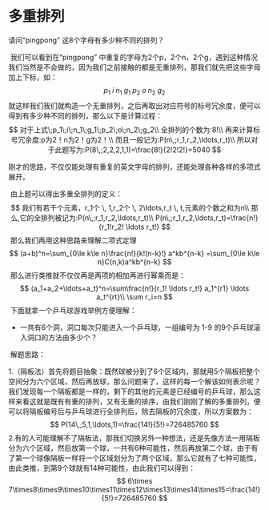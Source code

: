 # 多重排列

请问“pingpong” 这8个字母有多少种不同的排列？

​	我们可以看到在“pingpong” 中重复的字母为2个p，2个n，2个g，遇到这种情况我们当然是不会做的，因为我们之前接触的都是无重排列，那我们就先把这些字母加上下标，如：
$$
p_1\;i\;n_1\;g_1\;p_2\;o\;n_2\;g_2
$$
​	就这样我们我们就构造一个无重排列，之后再取出对应符号的标号冗余度，便可以得到有多少种不同的排列，那么以下是计算过程：
$$
对于上式\;p_1\;i\;n_1\;g_1\;p_2\;o\;n_2\;g_2\\
全排列的个数为:8!\\
再来计算标号冗余度:p为2！n为2！g为2！\\
而且一般记为:P(n\,;r_1,r_2,\ldots,r_t)\\
所以对于此题写为:P(8\,;2,2,2,1,1)=\frac{8!}{2!2!2!}=5040
$$

​	刚才的思路，不仅仅能处理有重复的英文字母的排列，还能处理各种各样的多项式展开。

​	由上题可以得出多重全排列的定义：
$$
我们有若干个元素，r_1个 \, 1,r_2个 \, 2\ldots,r_t \, t,元素的个数之和为n\\
那么,它的全排列被记为:P(n\,;r_1,r_2,\ldots,r_t)\\
P(n\,;r_1,r_2,\ldots,r_t)=\frac{n!}{r_1!r_2! \ldots r_t!}
$$
​	那么我们再用这种思路来理解二项式定理
$$
(a+b)^n=\sum_{0\le k\le n}\frac{n!}{k!(n-k)!} a^kb^{n-k} =\sum_{0\le k\le n}C(n,k)a^kb^{n-k}
$$
​	那么进行类推就不仅仅再是两项的相加再进行幂乘而是：
$$
(a_1+a_2+\ldots+a_t)^n=\sum\frac{n!}{r_1! \ldots r_t!} a_1^{r1} \ldots a_t^{rt}\\
\sum r_i=n
$$
​	下面就拿一个乒乓球游戏举例方便理解：

- 一共有6个洞，洞口每次只能进入一个乒乓球，一组编号为 1-9 的9个乒乓球滚入洞口的方法由多少个？

​	解题思路：

​	1.（隔板法）首先将题目抽象：既然球被分到了6个区域内，那就用5个隔板把整个空间分为六个区域，然后再放球，那么问题来了，这样的每一个解该如何表示呢？我们发现每一个隔板都是一样的，剩下的其他的元素是已经编号的乒乓球，那么这样来看这就是既有有重的排列，又有无重的排序，由我们刚刚了解的多重排列，便可以将隔板编号后与乒乓球进行全排列后，除去隔板的冗余度，所以方案数为：
$$
P(14\,;5,1,\ldots,1)=\frac{14!}{5!}=726485760
$$
​	2.有的人可能理解不了隔板法，那我们切换另外一种想法，还是先像方法一用隔板分为六个区域，然后放第一个球，一共有6种可能性，然后再放第二个球，由于有了第一个球像隔板一样将一个区域划分为了两个区域，那么它就有了七种可能性，由此类推，到第9个球就有14种可能性，由此我们可以得到：
$$
6\times 7\times8\times9\times10\times11\times12\times13\times14\times15=\frac{14!}{5!}=726485760
$$
